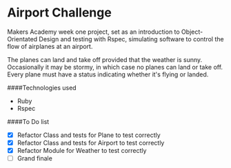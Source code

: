 Airport Challenge
===========

Makers Academy week one project, set as an introduction to Object-Orientated Design and testing with Rspec, simulating software to control the flow of airplanes at an airport.

The planes can land and take off provided that the weather is sunny. Occasionally it may be stormy, in which case no planes can land or take off. Every plane must have a status indicating whether it's flying or landed.

####Technologies used
* Ruby
* Rspec

####To Do list
- [x] Refactor Class and tests for Plane to test correctly
- [x] Refactor Class and tests for Airport to test correctly
- [x] Refactor Module for Weather to test correctly
- [ ] Grand finale